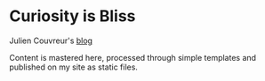 # Curiosity is Bliss
Julien Couvreur's [blog](http://blog.monstuff.com)

Content is mastered here, processed through simple templates and published on my site as static files.

